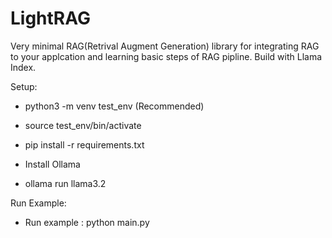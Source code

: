 # LightRAG
Very minimal RAG(Retrival Augment Generation) library for integrating RAG to your applcation and learning basic steps of RAG pipline.
Build with Llama Index.

Setup:
- python3 -m venv test_env (Recommended)
- source test_env/bin/activate
- pip install -r requirements.txt

- Install Ollama
- ollama run llama3.2

Run Example:
- Run example : python main.py 
